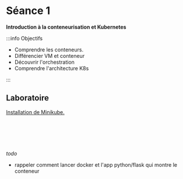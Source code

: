 # Séance 1

**Introduction à la conteneurisation et Kubernetes**

:::info Objectifs

- Comprendre les conteneurs. 
- Différencier VM et conteneur
- Découvrir l'orchestration
- Comprendre l'architecture K8s

:::

## Laboratoire

[Installation de Minikube.](https://minikube.sigs.k8s.io/docs/start/?arch=%2Flinux%2Fx86-64%2Fstable%2Fbinary+download)


<br/>
<br/>
<br/>
<br/>

_todo_

- rappeler comment lancer docker et l'app python/flask qui montre le conteneur 
